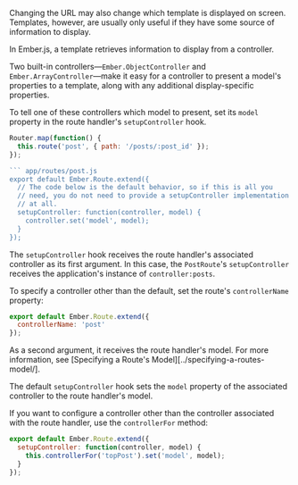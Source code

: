 Changing the URL may also change which template is displayed on
screen. Templates, however, are usually only useful if they have some
source of information to display.

In Ember.js, a template retrieves information to display from a
controller.

Two built-in controllers—`Ember.ObjectController` and
`Ember.ArrayController`—make it easy for a controller to present a
model's properties to a template, along with any additional
display-specific properties.

To tell one of these controllers which model to present, set its
`model` property in the route handler's `setupController` hook.

```app/router.js
Router.map(function() {
  this.route('post', { path: '/posts/:post_id' });
});

``` app/routes/post.js
export default Ember.Route.extend({
  // The code below is the default behavior, so if this is all you
  // need, you do not need to provide a setupController implementation
  // at all.
  setupController: function(controller, model) {
    controller.set('model', model);
  }
});
```

The `setupController` hook receives the route handler's associated
controller as its first argument. In this case, the `PostRoute`'s
`setupController` receives the application's instance of
`controller:posts`.

To specify a controller other than the default, set the route's
`controllerName` property:

```app/routes/special-post.js
export default Ember.Route.extend({
  controllerName: 'post'
});
```

As a second argument, it receives the route handler's model. For more
information, see [Specifying a Route's Model][../specifying-a-routes-model/].

The default `setupController` hook sets the `model` property of the
associated controller to the route handler's model.

If you want to configure a controller other than the controller
associated with the route handler, use the `controllerFor` method:

```app/routes/post.js
export default Ember.Route.extend({
  setupController: function(controller, model) {
    this.controllerFor('topPost').set('model', model);
  }
});
```
